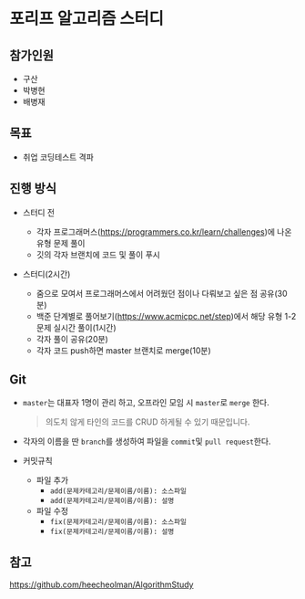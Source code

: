 # 포리프 알고리즘 스터디

## 참가인원
- 구산
- 박병현
- 배병재

## 목표
- 취업 코딩테스트 격파

## 진행 방식
- 스터디 전 
    - 각자 프로그래머스(https://programmers.co.kr/learn/challenges)에 나온 유형 문제 풀이
    - 깃의 각자 브랜치에 코드 및 풀이 푸시
    

- 스터디(2시간) 
    - 줌으로 모여서 프로그래머스에서 어려웠던 점이나 다뤄보고 싶은 점 공유(30분)
    - 백준 단계별로 풀어보기(https://www.acmicpc.net/step)에서 해당 유형 1-2문제 실시간 풀이(1시간) 
    - 각자 풀이 공유(20분) 
    - 각자 코드 push하면 master  브랜치로 merge(10분)
    
## Git

- `master`는 대표자 1명이 관리 하고, 오프라인 모임 시 `master`로 `merge` 한다.

	> 의도치 않게 타인의 코드를 CRUD 하게될 수 있기 때문입니다.

-  각자의 이름을 딴 `branch`를 생성하여 파일을 `commit`및 `pull request`한다.
- 커밋규칙
	- 파일 추가
		- `add(문제카테고리/문제이름/이름): 소스파일`
		- `add(문제카테고리/문제이름/이름): 설명`
	- 파일 수정
		- `fix(문제카테고리/문제이름/이름): 소스파일`
		- `fix(문제카테고리/문제이름/이름): 설명`

## 참고

https://github.com/heecheolman/AlgorithmStudy